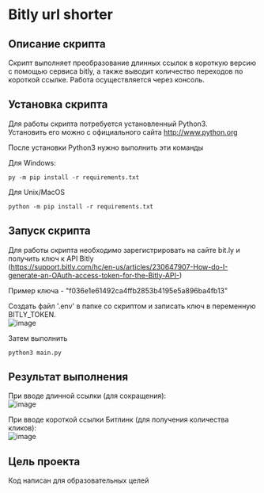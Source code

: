 # Bitly url shorter

## Описание скрипта

Скрипт выполняет преобразование длинных ссылок в короткую версию с помощью сервиса bitly, а также выводит количество переходов по короткой ссылке. Работа осуществляется через консоль.

## Установка скрипта
Для работы скрипта потребуется установленный Python3.<br>
Установить его можно с официального сайта http://www.python.org

После установки Python3 нужно выполнить эти команды

Для Windows:
```
py -m pip install -r requirements.txt
```

Для Unix/MacOS
```
python -m pip install -r requirements.txt
```
## Запуск скрипта

Для работы скрипта необходимо зарегистрировать на сайте bit.ly и получить ключ к API Bitly<br> (https://support.bitly.com/hc/en-us/articles/230647907-How-do-I-generate-an-OAuth-access-token-for-the-Bitly-API-)

Пример ключа - "f036e1e61492ca4ffb2853b4195e5a896ba4fb13"

Создать файл '.env' в папке со скриптом и записать ключ в переменную BITLY_TOKEN.<br>
![image](https://user-images.githubusercontent.com/88648536/235207354-61b73c11-19d8-44b8-87a3-01cb753897bc.png)


Затем выполнить 
```
python3 main.py
```

## Результат выполнения
При вводе длинной ссылки (для сокращения):<br>
![image](https://user-images.githubusercontent.com/88648536/235088292-aff89fab-8900-4991-90af-264f170b8f3c.png)

При вводе короткой ссылки Битлинк (для получения количества кликов):<br>
![image](https://user-images.githubusercontent.com/88648536/235088415-ed4d9c13-ded3-4c39-a417-5620aa86c3f2.png)


## Цель проекта

Код написан для образовательных целей
